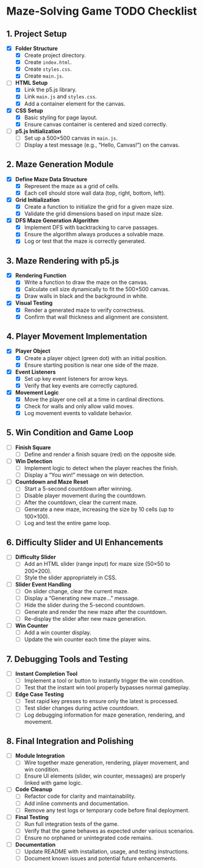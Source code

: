 # Maze-Solving Game TODO Checklist

## 1. Project Setup
- [x] **Folder Structure**
  - [x] Create project directory.
  - [x] Create `index.html`.
  - [x] Create `styles.css`.
  - [x] Create `main.js`.

- [ ] **HTML Setup**
  - [x] Link the p5.js library.
  - [x] Link `main.js` and `styles.css`.
  - [x] Add a container element for the canvas.

- [x] **CSS Setup**
  - [x] Basic styling for page layout.
  - [x] Ensure canvas container is centered and sized correctly.

- [ ] **p5.js Initialization**
  - [ ] Set up a 500×500 canvas in `main.js`.
  - [ ] Display a test message (e.g., “Hello, Canvas!”) on the canvas.

## 2. Maze Generation Module
- [x] **Define Maze Data Structure**
  - [x] Represent the maze as a grid of cells.
  - [x] Each cell should store wall data (top, right, bottom, left).

- [x] **Grid Initialization**
  - [x] Create a function to initialize the grid for a given maze size.
  - [x] Validate the grid dimensions based on input maze size.

- [x] **DFS Maze Generation Algorithm**
  - [x] Implement DFS with backtracking to carve passages.
  - [x] Ensure the algorithm always produces a solvable maze.
  - [x] Log or test that the maze is correctly generated.

## 3. Maze Rendering with p5.js
- [x] **Rendering Function**
  - [x] Write a function to draw the maze on the canvas.
  - [x] Calculate cell size dynamically to fit the 500×500 canvas.
  - [x] Draw walls in black and the background in white.

- [x] **Visual Testing**
  - [x] Render a generated maze to verify correctness.
  - [x] Confirm that wall thickness and alignment are consistent.

## 4. Player Movement Implementation
- [x] **Player Object**
  - [x] Create a player object (green dot) with an initial position.
  - [x] Ensure starting position is near one side of the maze.

- [x] **Event Listeners**
  - [x] Set up key event listeners for arrow keys.
  - [x] Verify that key events are correctly captured.

- [x] **Movement Logic**
  - [x] Move the player one cell at a time in cardinal directions.
  - [x] Check for walls and only allow valid moves.
  - [x] Log movement events to validate behavior.

## 5. Win Condition and Game Loop
- [ ] **Finish Square**
  - [ ] Define and render a finish square (red) on the opposite side.
  
- [ ] **Win Detection**
  - [ ] Implement logic to detect when the player reaches the finish.
  - [ ] Display a “You win!” message on win detection.

- [ ] **Countdown and Maze Reset**
  - [ ] Start a 5-second countdown after winning.
  - [ ] Disable player movement during the countdown.
  - [ ] After the countdown, clear the current maze.
  - [ ] Generate a new maze, increasing the size by 10 cells (up to 100×100).
  - [ ] Log and test the entire game loop.

## 6. Difficulty Slider and UI Enhancements
- [ ] **Difficulty Slider**
  - [ ] Add an HTML slider (range input) for maze size (50×50 to 200×200).
  - [ ] Style the slider appropriately in CSS.

- [ ] **Slider Event Handling**
  - [ ] On slider change, clear the current maze.
  - [ ] Display a “Generating new maze…” message.
  - [ ] Hide the slider during the 5-second countdown.
  - [ ] Generate and render the new maze after the countdown.
  - [ ] Re-display the slider after new maze generation.

- [ ] **Win Counter**
  - [ ] Add a win counter display.
  - [ ] Update the win counter each time the player wins.

## 7. Debugging Tools and Testing
- [ ] **Instant Completion Tool**
  - [ ] Implement a tool or button to instantly trigger the win condition.
  - [ ] Test that the instant win tool properly bypasses normal gameplay.

- [ ] **Edge Case Testing**
  - [ ] Test rapid key presses to ensure only the latest is processed.
  - [ ] Test slider changes during active countdown.
  - [ ] Log debugging information for maze generation, rendering, and movement.

## 8. Final Integration and Polishing
- [ ] **Module Integration**
  - [ ] Wire together maze generation, rendering, player movement, and win condition.
  - [ ] Ensure UI elements (slider, win counter, messages) are properly linked with game logic.

- [ ] **Code Cleanup**
  - [ ] Refactor code for clarity and maintainability.
  - [ ] Add inline comments and documentation.
  - [ ] Remove any test logs or temporary code before final deployment.

- [ ] **Final Testing**
  - [ ] Run full integration tests of the game.
  - [ ] Verify that the game behaves as expected under various scenarios.
  - [ ] Ensure no orphaned or unintegrated code remains.

- [ ] **Documentation**
  - [ ] Update README with installation, usage, and testing instructions.
  - [ ] Document known issues and potential future enhancements.
